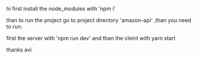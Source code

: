 hi first install the node_modules with 'npm i'

than to run the project go to project directory 'amazon-api' ,than you need to run:

first the server with 'npm run dev' and than the cleint with yarn start

thanks avi
